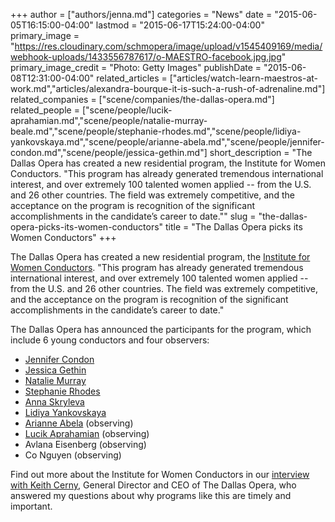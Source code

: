 +++
author = ["authors/jenna.md"]
categories = "News"
date = "2015-06-05T16:15:00-04:00"
lastmod = "2015-06-17T15:24:00-04:00"
primary_image = "https://res.cloudinary.com/schmopera/image/upload/v1545409169/media/webhook-uploads/1433556787617/o-MAESTRO-facebook.jpg.jpg"
primary_image_credit = "Photo: Getty Images"
publishDate = "2015-06-08T12:31:00-04:00"
related_articles = ["articles/watch-learn-maestros-at-work.md","articles/alexandra-bourque-it-is-such-a-rush-of-adrenaline.md"]
related_companies = ["scene/companies/the-dallas-opera.md"]
related_people = ["scene/people/lucik-aprahamian.md","scene/people/natalie-murray-beale.md","scene/people/stephanie-rhodes.md","scene/people/lidiya-yankovskaya.md","scene/people/arianne-abela.md","scene/people/jennifer-condon.md","scene/people/jessica-gethin.md"]
short_description = "The Dallas Opera has created a new residential program, the Institute for Women Conductors. &quot;This program has already generated tremendous international interest, and over extremely 100 talented women applied -- from the U.S. and 26 other countries. The field was extremely competitive, and the acceptance on the program is recognition of the significant accomplishments in the candidate’s career to date.&quot;"
slug = "the-dallas-opera-picks-its-women-conductors"
title = "The Dallas Opera picks its Women Conductors"
+++

The Dallas Opera has created a new residential program, the [Institute for Women Conductors](http://dallasopera.org/learn/womens-conducting-institute/). "This program has already generated tremendous international interest, and over extremely 100 talented women applied -- from the U.S. and 26 other countries. The field was extremely competitive, and the acceptance on the program is recognition of the significant accomplishments in the candidate’s career to date."

The Dallas Opera has announced the participants for the program, which include 6 young conductors and four observers:

- [Jennifer Condon](/scene/people/jennifer-condon/)
- [Jessica Gethin](/scene/people/jessica-gethin)
- [Natalie Murray](/scene/people/natalie-murray-beale/)
- [Stephanie Rhodes](/scene/people/stephanie-rhodes/)
- [Anna Skryleva](/scene/people/anna-skryleva/)
- [Lidiya Yankovskaya](/scene/people/lidiya-yankovskaya/)
- [Arianne Abela](/scene/people/arianne-abela/) (observing)
- [Lucik Aprahamian](/scene/people/lucik-aprahamian/) (observing)
- Avlana Eisenberg (observing)
- Co Nguyen (observing)

Find out more about the Institute for Women Conductors in our [interview with Keith Cerny](/fostering-maestras-the-institute-for-women-conductors-at-the-dallas-opera/), General Director and CEO of The Dallas Opera, who answered my questions about why programs like this are timely and important.
